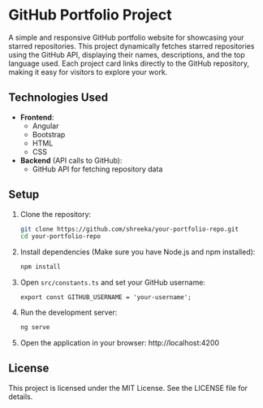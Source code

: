 # GitHub Portfolio Project

A simple and responsive GitHub portfolio website for showcasing your starred repositories. This project dynamically fetches starred repositories using the GitHub API, displaying their names, descriptions, and the top language used. Each project card links directly to the GitHub repository, making it easy for visitors to explore your work.

## Technologies Used

- **Frontend**:
  - Angular 
  - Bootstrap
  - HTML
  - CSS
- **Backend** (API calls to GitHub):
  - GitHub API for fetching repository data

## Setup

1. Clone the repository:
   ```bash
   git clone https://github.com/shreeka/your-portfolio-repo.git
   cd your-portfolio-repo
   ```

2. Install dependencies (Make sure you have Node.js and npm installed):
    ```bash
    npm install
    ```
3. Open `src/constants.ts` and set your GitHub username:  
    ```
    export const GITHUB_USERNAME = 'your-username';
    ```
   
4. Run the development server:
    ```bash
    ng serve
    ```
5. Open the application in your browser:
    http://localhost:4200

## License
This project is licensed under the MIT License. See the LICENSE file for details.


